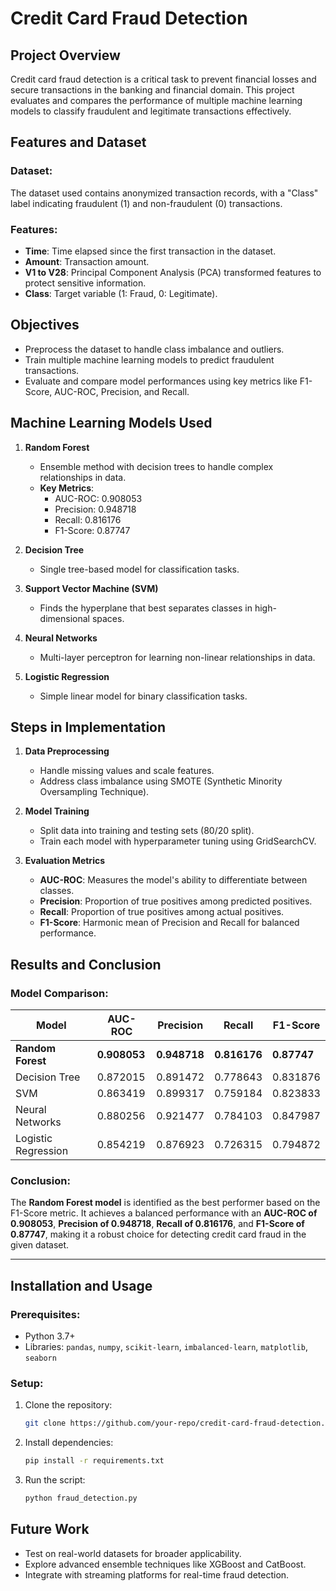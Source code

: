# Credit Card Fraud Detection

## Project Overview
Credit card fraud detection is a critical task to prevent financial losses and secure transactions in the banking and financial domain. This project evaluates and compares the performance of multiple machine learning models to classify fraudulent and legitimate transactions effectively.

## Features and Dataset
### Dataset:
The dataset used contains anonymized transaction records, with a "Class" label indicating fraudulent (1) and non-fraudulent (0) transactions.

### Features:
- **Time**: Time elapsed since the first transaction in the dataset.
- **Amount**: Transaction amount.
- **V1 to V28**: Principal Component Analysis (PCA) transformed features to protect sensitive information.
- **Class**: Target variable (1: Fraud, 0: Legitimate).

## Objectives
- Preprocess the dataset to handle class imbalance and outliers.
- Train multiple machine learning models to predict fraudulent transactions.
- Evaluate and compare model performances using key metrics like F1-Score, AUC-ROC, Precision, and Recall.

## Machine Learning Models Used
1. **Random Forest**  
   - Ensemble method with decision trees to handle complex relationships in data.
   - **Key Metrics**:  
     - AUC-ROC: 0.908053  
     - Precision: 0.948718  
     - Recall: 0.816176  
     - F1-Score: 0.87747  

2. **Decision Tree**  
   - Single tree-based model for classification tasks.

3. **Support Vector Machine (SVM)**  
   - Finds the hyperplane that best separates classes in high-dimensional spaces.

4. **Neural Networks**  
   - Multi-layer perceptron for learning non-linear relationships in data.

5. **Logistic Regression**  
   - Simple linear model for binary classification tasks.

## Steps in Implementation
1. **Data Preprocessing**  
   - Handle missing values and scale features.
   - Address class imbalance using SMOTE (Synthetic Minority Oversampling Technique).

2. **Model Training**  
   - Split data into training and testing sets (80/20 split).
   - Train each model with hyperparameter tuning using GridSearchCV.

3. **Evaluation Metrics**  
   - **AUC-ROC**: Measures the model's ability to differentiate between classes.  
   - **Precision**: Proportion of true positives among predicted positives.  
   - **Recall**: Proportion of true positives among actual positives.  
   - **F1-Score**: Harmonic mean of Precision and Recall for balanced performance.

## Results and Conclusion
### Model Comparison:
| Model               | AUC-ROC  | Precision  | Recall   | F1-Score  |
|---------------------|----------|------------|----------|-----------|
| **Random Forest**    | **0.908053** | **0.948718** | **0.816176** | **0.87747** |
| Decision Tree       | 0.872015 | 0.891472   | 0.778643 | 0.831876  |
| SVM                 | 0.863419 | 0.899317   | 0.759184 | 0.823833  |
| Neural Networks     | 0.880256 | 0.921477   | 0.784103 | 0.847987  |
| Logistic Regression | 0.854219 | 0.876923   | 0.726315 | 0.794872  |

### Conclusion:
The **Random Forest model** is identified as the best performer based on the F1-Score metric. It achieves a balanced performance with an **AUC-ROC of 0.908053**, **Precision of 0.948718**, **Recall of 0.816176**, and **F1-Score of 0.87747**, making it a robust choice for detecting credit card fraud in the given dataset.

---

## Installation and Usage
### Prerequisites:
- Python 3.7+
- Libraries: `pandas`, `numpy`, `scikit-learn`, `imbalanced-learn`, `matplotlib`, `seaborn`

### Setup:
1. Clone the repository:
   ```bash
   git clone https://github.com/your-repo/credit-card-fraud-detection.git
   ```
2. Install dependencies:
   ```bash
   pip install -r requirements.txt
   ```
3. Run the script:
   ```bash
   python fraud_detection.py
   ```

## Future Work
- Test on real-world datasets for broader applicability.
- Explore advanced ensemble techniques like XGBoost and CatBoost.
- Integrate with streaming platforms for real-time fraud detection.
